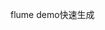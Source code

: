 <!--
 * @Author: wjn
 * @Date: 2020-09-16 14:52:22
 * @LastEditors: wjn
 * @LastEditTime: 2020-09-16 14:52:32
-->
flume demo快速生成